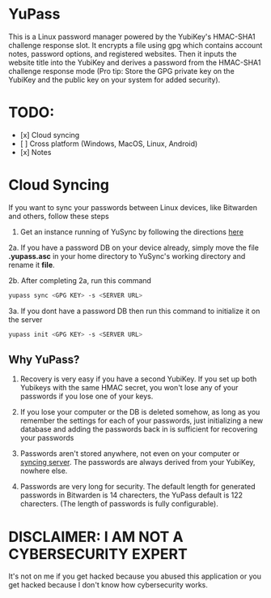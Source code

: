 # YuPass

This is a Linux password manager powered by the YubiKey's HMAC-SHA1 challenge response slot. It encrypts a file using gpg which contains account notes, password options, and registered websites. Then it inputs the website title into the YubiKey and derives a password from the HMAC-SHA1 challenge response mode (Pro tip: Store the GPG private key on the YubiKey and the public key on your system for added security).

# TODO:

*   \[x] Cloud syncing
*   \[ ] Cross platform (Windows, MacOS, Linux, Android)
*   \[x] Notes

# Cloud Syncing

If you want to sync your passwords between Linux devices, like Bitwarden and others, follow these steps

1.  Get an instance running of YuSync by following the directions [here](StratusFearMe21)

2a.  If you have a password DB on your device already, simply move the file **.yupass.asc** in your home directory to YuSync's working directory and rename it **file**.

2b.  After completing 2a, run this command

```bash
yupass sync <GPG KEY> -s <SERVER URL>
```

3a.  If you dont have a password DB then run this command to initialize it on the server

```bash
yupass init <GPG KEY> -s <SERVER URL>
```

## Why YuPass?

1.  Recovery is very easy if you have a second YubiKey. If you set up both Yubikeys with the same HMAC secret, you won't lose any of your passwords if you lose one of your keys.

2.  If you lose your computer or the DB is deleted somehow, as long as you remember the settings for each of your passwords, just initializing a new database and adding the passwords back in is sufficient for recovering your passwords

3.  Passwords aren't stored anywhere, not even on your computer or [syncing server](https://github.com/StratusFearMe21/yusync). The passwords are always derived from your YubiKey, nowhere else.

4.  Passwords are very long for security. The default length for generated passwords in Bitwarden is 14 charecters, the YuPass default is 122 charecters. (The length of passwords is fully configurable).

# DISCLAIMER: I AM NOT A CYBERSECURITY EXPERT

It's not on me if you get hacked because you abused this application or you get hacked because I don't know how cybersecurity works.
